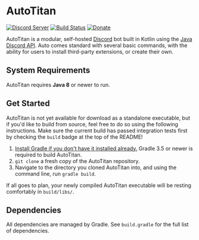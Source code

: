 # AutoTitan
[![Discord Server](https://discordapp.com/api/guilds/279777865434660865/widget.png?style=shield)](https://goo.gl/RGvvbM) [![Build Status](https://travis-ci.org/serebit/autotitan.svg?branch=master)](https://goo.gl/0Gm2gy) [![Donate](https://img.shields.io/badge/Donate-PayPal-green.svg)](https://goo.gl/OWpJxJ)

AutoTitan is a modular, self-hosted [Discord](https://discordapp.com) bot built in Kotlin using the 
[Java Discord API](https://github.com/DV8FromTheWorld/JDA). Auto comes standard with several basic commands, with the ability for users to install third-party extensions, or create their own.

## System Requirements
AutoTitan requires **Java 8** or newer to run.

## Get Started
AutoTitan is not yet available for download as a standalone executable, but if you'd like to build from source, feel free to do so using the following instructions. Make sure the current build has passed integration tests first by checking the `build` badge at the top of the README!
1. [Install Gradle if you don't have it installed already.](https://gradle.org/install) Gradle 3.5 or newer is required to build AutoTitan. 
2. `git clone` a fresh copy of the AutoTitan repository. 
3. Navigate to the directory you cloned AutoTitan into, and using the command line, run `gradle build`. 

If all goes to plan, your newly compiled AutoTitan executable will be resting comfortably in `build/libs/`.

## Dependencies
All dependencies are managed by Gradle. See `build.gradle` for the full list of dependencies.

